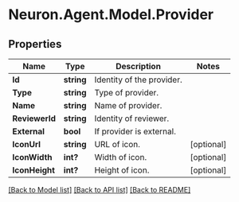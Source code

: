 # Neuron.Agent.Model.Provider

## Properties

Name | Type | Description | Notes
------------ | ------------- | ------------- | -------------
**Id** | **string** | Identity of the provider. | 
**Type** | **string** | Type of provider. | 
**Name** | **string** | Name of provider. | 
**ReviewerId** | **string** | Identity of reviewer. | 
**External** | **bool** | If provider is external. | 
**IconUrl** | **string** | URL of icon. | [optional] 
**IconWidth** | **int?** | Width of icon. | [optional] 
**IconHeight** | **int?** | Height of icon. | [optional] 

[[Back to Model list]](../README.md#documentation-for-models) [[Back to API list]](../README.md#documentation-for-api-endpoints) [[Back to README]](../README.md)

